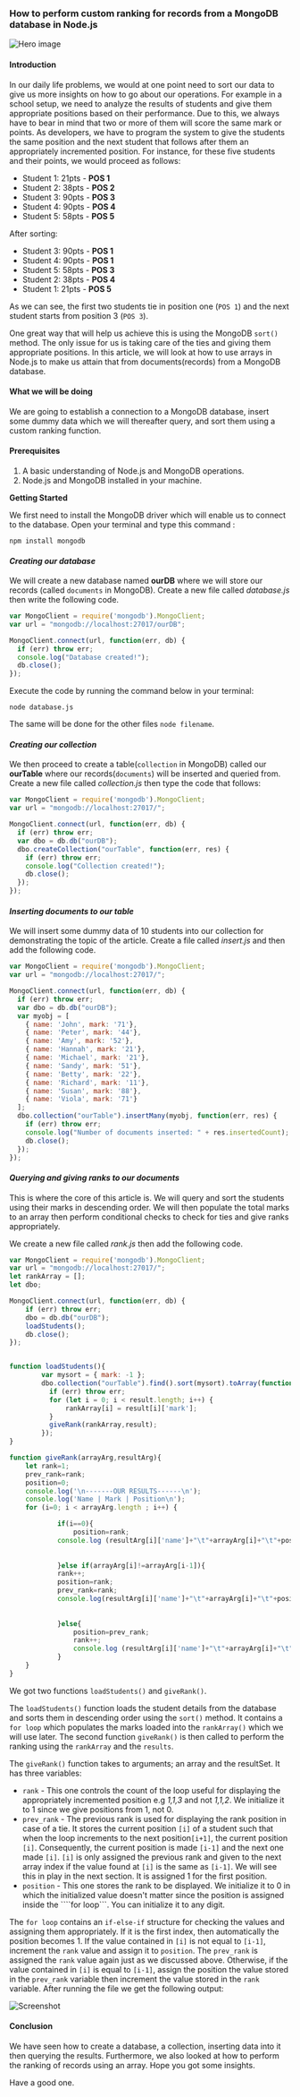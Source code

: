 ### How to perform custom ranking for records from a MongoDB database in Node.js

![Hero image](/engineering-education/mongodb-nodejs-custom-ranking/hero.jpg)

#### Introduction

In our daily life problems, we would at one point need to sort our data to give us more insights on how to go about our operations. For example in a school setup, we need to analyze the results of students and give them appropriate positions based on their performance. Due to this, we always have to bear in mind that two or more of them will score the same mark or points. As developers, we have to program the system to give the students the same position and the next student that follows after them an appropriately incremented position. For instance, for these five students and their points, we would proceed as follows:

- Student 1: 21pts - **POS 1**
- Student 2: 38pts - **POS 2**
- Student 3: 90pts - **POS 3**
- Student 4: 90pts - **POS 4**
- Student 5: 58pts - **POS 5**

After sorting:

- Student 3: 90pts - **POS 1**
- Student 4: 90pts - **POS 1**
- Student 5: 58pts - **POS 3**
- Student 2: 38pts - **POS 4**
- Student 1: 21pts - **POS 5**

As we can see, the first two students tie in position one (`POS 1`) and the next student starts from position 3 (`POS 3`).

One great way that will help us achieve this is using the MongoDB ```sort()``` method. The only issue for us is taking care of the ties and giving them appropriate positions. In this article, we will look at how to use arrays in Node.js to make us attain that from documents(records) from a MongoDB database.

#### What we will be doing

We are going to establish a connection to a MongoDB database, insert some dummy data which we will thereafter query, and sort them using a custom ranking function.

#### Prerequisites

1. A basic understanding of Node.js and MongoDB operations.
2. Node.js and MongoDB installed in your machine.

**Getting Started**

We first need to install the MongoDB driver which will enable us to connect to the database. Open your terminal and type this command :

```
npm install mongodb
```

#### *Creating our database*

We will create a new database named **ourDB** where we will store our records (called ```documents``` in MongoDB).
Create a new file called *database.js* then write the following code.

```javascript
var MongoClient = require('mongodb').MongoClient;
var url = "mongodb://localhost:27017/ourDB";

MongoClient.connect(url, function(err, db) {
  if (err) throw err;
  console.log("Database created!");
  db.close();
});
```
Execute the code by running the command below in your terminal:

```
node database.js
```
The same will be done for the other files ```node filename```.


#### *Creating our collection*

We then proceed to create a table(```collection``` in MongoDB) called our **ourTable** where our records(```documents```) will be inserted and queried from.
Create a new file called *collection.js* then type the code that follows:

```javascript
var MongoClient = require('mongodb').MongoClient;
var url = "mongodb://localhost:27017/";

MongoClient.connect(url, function(err, db) {
  if (err) throw err;
  var dbo = db.db("ourDB");
  dbo.createCollection("ourTable", function(err, res) {
    if (err) throw err;
    console.log("Collection created!");
    db.close();
  });
});
```

#### *Inserting documents to our table*

We will insert some dummy data of 10 students into our collection for demonstrating the topic of the article.
Create a file called *insert.js* and then add the following code.

```javascript
var MongoClient = require('mongodb').MongoClient;
var url = "mongodb://localhost:27017/";

MongoClient.connect(url, function(err, db) {
  if (err) throw err;
  var dbo = db.db("ourDB");
  var myobj = [
    { name: 'John', mark: '71'},
    { name: 'Peter', mark: '44'},
    { name: 'Amy', mark: '52'},
    { name: 'Hannah', mark: '21'},
    { name: 'Michael', mark: '21'},
    { name: 'Sandy', mark: '51'},
    { name: 'Betty', mark: '22'},
    { name: 'Richard', mark: '11'},
    { name: 'Susan', mark: '88'},
    { name: 'Viola', mark: '71'}
  ];
  dbo.collection("ourTable").insertMany(myobj, function(err, res) {
    if (err) throw err;
    console.log("Number of documents inserted: " + res.insertedCount);
    db.close();
  });
});
```

#### *Querying and giving ranks to our documents*

This is where the core of this article is. We will query and sort the students using their marks in descending order. We will then populate the total marks to an array then perform conditional checks to check for ties and give ranks appropriately.

We create a new file called *rank.js* then add the following code.

```javascript
var MongoClient = require('mongodb').MongoClient;
var url = "mongodb://localhost:27017/";
let rankArray = [];
let dbo;

MongoClient.connect(url, function(err, db) {
    if (err) throw err;
    dbo = db.db("ourDB");
    loadStudents();
    db.close();
});    


function loadStudents(){
        var mysort = { mark: -1 };
        dbo.collection("ourTable").find().sort(mysort).toArray(function(err, result) {
          if (err) throw err;
          for (let i = 0; i < result.length; i++) {
              rankArray[i] = result[i]['mark'];
          }
          giveRank(rankArray,result);
        });
}

function giveRank(arrayArg,resultArg){
    let rank=1;
    prev_rank=rank;
    position=0;
    console.log('\n-------OUR RESULTS------\n');
    console.log('Name | Mark | Position\n');
    for (i=0; i < arrayArg.length ; i++) {

            if(i==0){
                position=rank;
            console.log (resultArg[i]['name']+"\t"+arrayArg[i]+"\t"+position)+"\n";
            
            
            }else if(arrayArg[i]!=arrayArg[i-1]){
            rank++;
            position=rank;
            prev_rank=rank;
            console.log(resultArg[i]['name']+"\t"+arrayArg[i]+"\t"+position)+"\n";
            
            
            }else{
                position=prev_rank;
                rank++;
                console.log (resultArg[i]['name']+"\t"+arrayArg[i]+"\t"+position)+"\n";
            }
    }
}
```

We got two functions ```loadStudents()``` and ```giveRank()```.

The ```loadStudents()``` function loads the student details from the database and sorts them in descending order using the ```sort()``` method.
It contains a ```for loop``` which populates the marks loaded into the ```rankArray()``` which we will use later. The second function ```giveRank()``` is then called to perform the ranking using the ```rankArray``` and the ```results```.

The ```giveRank()``` function takes to arguments; an array and the resultSet.
It has three variables:
- ```rank``` - This one controls the count of the loop useful for displaying the appropriately incremented position e.g *1,1,3* and not *1,1,2*. We initialize it to 1 since we give positions from 1, not 0. 
- ```prev_rank``` - The previous rank is used for displaying the rank position in case of a tie. It stores the current position ```[i]``` of a student such that when the loop increments to the next position```[i+1]```, the current position ```[i]```.
Consequently, the current position is made ```[i-1]``` and the next one made ```[i]```.
```[i]``` is only assigned the previous rank and given to the next array index if the value found at ```[i]``` is the same as ```[i-1]```. We will see this in play in the next section. It is assigned 1 for the first position.
- ```position``` - This one stores the rank to be displayed. We initialize it to 0 in which the initialized value doesn't matter since the position is assigned inside the ````for loop```. You can initialize it to any digit.

The ```for loop``` contains an ```if-else-if``` structure for checking the values and assigning them appropriately. 
If it is the first index, then automatically the position becomes 1.
If the value contained in ```[i]``` is not equal to ```[i-1]```, increment the ```rank``` value and assign it to ```position```. The ```prev_rank``` is assigned the ```rank``` value again just as we discussed above.
Otherwise, if the value contained in ```[i]``` is equal to ```[i-1]```, assign the position the value stored in the ```prev_rank``` variable then increment the value stored in the ```rank``` variable.
After running the file we get the following output:

![Screenshot](/engineering-education/mongodb-nodejs-custom-ranking/screen.png)

#### Conclusion

We have seen how to create a database, a collection, inserting data into it then querying the results. Furthermore, we also looked at how to perform the ranking of records using an array. Hope you got some insights.

Have a good one.
